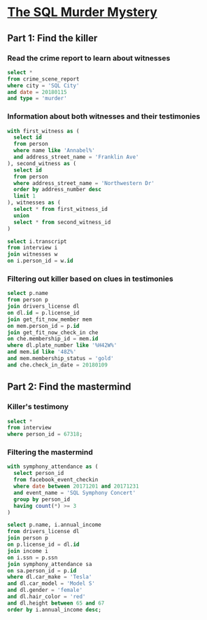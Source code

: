 # [The SQL Murder Mystery](https://mystery.knightlab.com/)
## Part 1: Find the killer
### Read the crime report to learn about witnesses
```SQL
select *
from crime_scene_report
where city = 'SQL City'
and date = 20180115
and type = 'murder'
```
### Information about both witnesses and their testimonies
```SQL
with first_witness as (
  select id 
  from person
  where name like 'Annabel%'
  and address_street_name = 'Franklin Ave'
), second_witness as (
  select id
  from person
  where address_street_name = 'Northwestern Dr'
  order by address_number desc
  limit 1
), witnesses as (
  select * from first_witness_id
  union
  select * from second_witness_id
)

select i.transcript
from interview i
join witnesses w
on i.person_id = w.id
```
### Filtering out killer based on clues in testimonies
```SQL
select p.name
from person p
join drivers_license dl
on dl.id = p.license_id
join get_fit_now_member mem
on mem.person_id = p.id
join get_fit_now_check_in che
on che.membership_id = mem.id
where dl.plate_number like '%H42W%'
and mem.id like '48Z%'
and mem.membership_status = 'gold'
and che.check_in_date = 20180109
```
## Part 2: Find the mastermind
### Killer's testimony
```SQL
select *
from interview
where person_id = 67318;
```
### Filtering the mastermind
```SQL
with symphony_attendance as (
  select person_id
  from facebook_event_checkin
  where date between 20171201 and 20171231
  and event_name = 'SQL Symphony Concert'
  group by person_id
  having count(*) >= 3
)

select p.name, i.annual_income
from drivers_license dl
join person p
on p.license_id = dl.id
join income i
on i.ssn = p.ssn
join symphony_attendance sa
on sa.person_id = p.id
where dl.car_make = 'Tesla'
and dl.car_model = 'Model S'
and dl.gender = 'female'
and dl.hair_color = 'red'
and dl.height between 65 and 67
order by i.annual_income desc;
```
